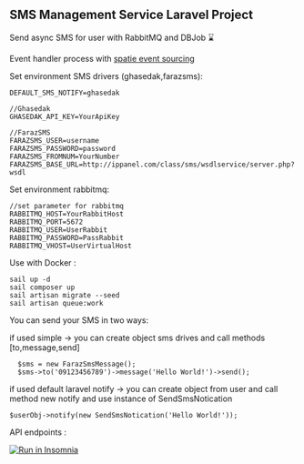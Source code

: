 

## SMS Management Service Laravel Project
Send async SMS for user with RabbitMQ and DBJob :hourglass:

Event handler process with [spatie event sourcing](https://spatie.be/index.php/docs/laravel-event-sourcing/v7/introduction)


Set environment SMS drivers (ghasedak,farazsms):
```
DEFAULT_SMS_NOTIFY=ghasedak 

//Ghasedak
GHASEDAK_API_KEY=YourApiKey

//FarazSMS
FARAZSMS_USER=username
FARAZSMS_PASSWORD=password
FARAZSMS_FROMNUM=YourNumber
FARAZSMS_BASE_URL=http://ippanel.com/class/sms/wsdlservice/server.php?wsdl
```

Set environment rabbitmq:
```
//set parameter for rabbitmq
RABBITMQ_HOST=YourRabbitHost
RABBITMQ_PORT=5672
RABBITMQ_USER=UserRabbit
RABBITMQ_PASSWORD=PassRabbit
RABBITMQ_VHOST=UserVirtualHost
```

Use with Docker :
```
sail up -d 
sail composer up
sail artisan migrate --seed
sail artisan queue:work 
```


You can send your SMS in two ways: 

if used simple -> you can create object sms drives and call methods [to,message,send]
```
  $sms = new FarazSmsMessage();
  $sms->to('09123456789')->message('Hello World!')->send();
```
if used default laravel notify -> you can create object from user and call method new notify and use instance of SendSmsNotication
```
$userObj->notify(new SendSmsNotication('Hello World!'));
```

API endpoints :

<a href="https://insomnia.rest/run/?label=SMS%20Management%20Service&uri=https://github.com/leberman/SMS-Management/blob/main/tests/Insomnia_SMSManage_2022-08-12.json" target="_blank"><img src="https://insomnia.rest/images/run.svg" alt="Run in Insomnia"></a>







